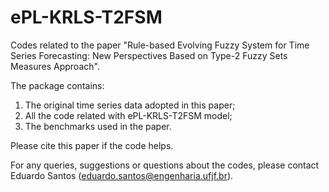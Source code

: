 # ePL-KRLS-T2FSM

Codes related to the paper "Rule-based Evolving Fuzzy System for Time Series Forecasting: New Perspectives Based on Type-2 Fuzzy Sets Measures Approach".

The package contains:

1. The original time series data adopted in this paper;
2. All the code related with ePL-KRLS-T2FSM model;
3. The benchmarks used in the paper.

Please cite this paper if the code helps.

For any queries, suggestions or questions about the codes, please contact Eduardo Santos (eduardo.santos@engenharia.ufjf.br).
